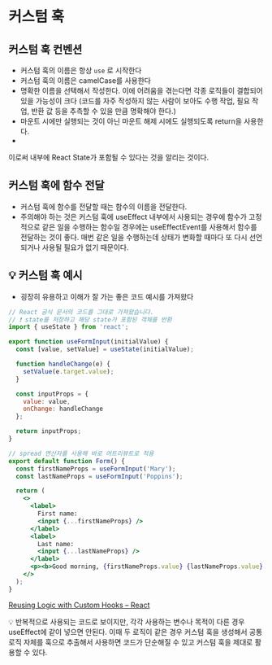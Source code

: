 # 커스텀 훅

## 커스텀 훅 컨벤션

- 커스텀 훅의 이름은 항상 `use` 로 시작한다
- 커스텀 훅의 이름은 camelCase를 사용한다
- 명확한 이름을 선택해서 작성한다. 이에 어려움을 겪는다면 각종 로직들이 결합되어 있을 가능성이 크다 (코드를 자주 작성하지 않는 사람이 보아도 수행 작업, 필요 작업, 반환 값 등을 추측할 수 있을 만큼 명확해야 한다.)
- 마운트 시에만 실행되는 것이 아닌 마운트 해제 시에도 실행되도록 return을 사용한다.
- 

이로써 내부에 React State가 포함될 수 있다는 것을 알리는 것이다.

## 커스텀 훅에 함수 전달

- 커스텀 훅에 함수를 전달할 때는 함수의 이름을 전달한다.
- 주의해야 하는 것은 커스텀 훅에 useEffect 내부에서 사용되는 경우에 함수가 고정적으로 같은 일을 수행하는 함수일 경우에는 useEffectEvent를 사용해서 함수를 전달하는 것이 좋다.
매번 같은 일을 수행하는데 상태가 변화할 때마다 또 다시 선언되거나 사용될 필요가 없기 때문이다.

## 💡 커스텀 훅 예시

- 굉장히 유용하고 이해가 잘 가는 좋은 코드 예시를 가져왔다

```jsx
// React 공식 문서의 코드를 그대로 가져왔습니다.
// ❗ state를 저장하고 해당 state가 포함된 객체를 반환
import { useState } from 'react';

export function useFormInput(initialValue) {
  const [value, setValue] = useState(initialValue);

  function handleChange(e) {
    setValue(e.target.value);
  }

  const inputProps = {
    value: value,
    onChange: handleChange
  };

  return inputProps;
}

// spread 연산자를 사용해 바로 어트리뷰트로 적용
export default function Form() {
  const firstNameProps = useFormInput('Mary');
  const lastNameProps = useFormInput('Poppins');

  return (
    <>
      <label>
        First name:
        <input {...firstNameProps} />
      </label>
      <label>
        Last name:
        <input {...lastNameProps} />
      </label>
      <p><b>Good morning, {firstNameProps.value} {lastNameProps.value}.</b></p>
    </>
  );
}
```

[Reusing Logic with Custom Hooks – React](https://react.dev/learn/reusing-logic-with-custom-hooks#custom-hooks-let-you-share-stateful-logic-not-state-itself)

💡 반복적으로 사용되는 코드로 보이지만, 각각 사용하는 변수나 목적이 다른 경우 useEffect에 같이 넣으면 안된다. 이때 두 로직이 같은 경우 커스텀 훅을 생성해서 공통 로직 자체를 훅으로 추출해서 사용하면 코드가 단순해질 수 있고 커스텀 훅을 제대로 활용할 수 있다.